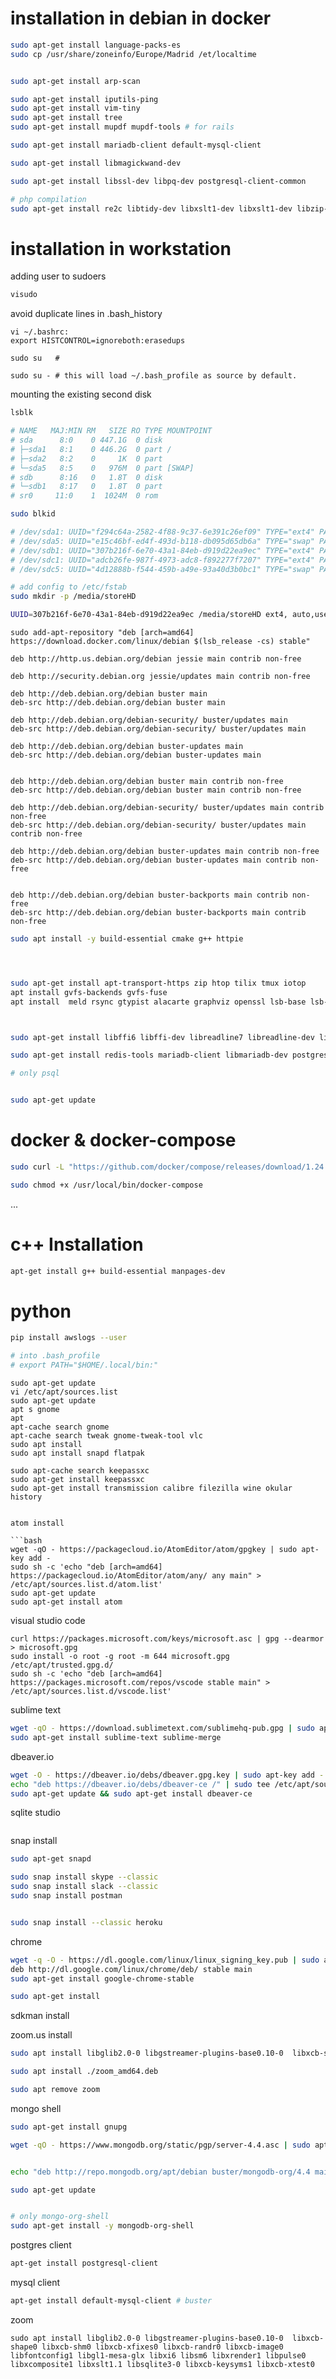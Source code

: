 # installation in debian in docker

```bash
sudo apt-get install language-packs-es
sudo cp /usr/share/zoneinfo/Europe/Madrid /et/localtime
```



```bash

sudo apt-get install arp-scan

sudo apt-get install iputils-ping
sudo apt-get install vim-tiny
sudo apt-get install tree
sudo apt-get install mupdf mupdf-tools # for rails

sudo apt-get install mariadb-client default-mysql-client

sudo apt-get install libmagickwand-dev

sudo apt-get install libssl-dev libpq-dev postgresql-client-common

# php compilation
sudo apt-get install re2c libtidy-dev libxslt1-dev libxslt1-dev libzip-dev
```


# installation in workstation

adding user to sudoers

```bash
visudo
```


avoid duplicate lines in .bash_history
```
vi ~/.bashrc:
export HISTCONTROL=ignoreboth:erasedups
```



```
sudo su   #

sudo su - # this will load ~/.bash_profile as source by default.
```



mounting the existing second disk
```bash
lsblk

# NAME   MAJ:MIN RM   SIZE RO TYPE MOUNTPOINT
# sda      8:0    0 447.1G  0 disk
# ├─sda1   8:1    0 446.2G  0 part /
# ├─sda2   8:2    0     1K  0 part
# └─sda5   8:5    0   976M  0 part [SWAP]
# sdb      8:16   0   1.8T  0 disk
# └─sdb1   8:17   0   1.8T  0 part
# sr0     11:0    1  1024M  0 rom

sudo blkid

# /dev/sda1: UUID="f294c64a-2582-4f88-9c37-6e391c26ef09" TYPE="ext4" PARTUUID="a266daf8-01"
# /dev/sda5: UUID="e15c46bf-ed4f-493d-b118-db095d65db6a" TYPE="swap" PARTUUID="a266daf8-05"
# /dev/sdb1: UUID="307b216f-6e70-43a1-84eb-d919d22ea9ec" TYPE="ext4" PARTUUID="30fa50df-f4ef-4c98-9a59-db665b6d882b"
# /dev/sdc1: UUID="adcb26fe-987f-4973-adc8-f892277f7207" TYPE="ext4" PARTUUID="efc51912-01"
# /dev/sdc5: UUID="4d12888b-f544-459b-a49e-93a40d3b0bc1" TYPE="swap" PARTUUID="efc51912-05

# add config to /etc/fstab
sudo mkdir -p /media/storeHD

UUID=307b216f-6e70-43a1-84eb-d919d22ea9ec /media/storeHD ext4, auto,users,exec,rw, 1 0
```



```
sudo add-apt-repository "deb [arch=amd64] https://download.docker.com/linux/debian $(lsb_release -cs) stable"
```


```
deb http://http.us.debian.org/debian jessie main contrib non-free

deb http://security.debian.org jessie/updates main contrib non-free
```

```
deb http://deb.debian.org/debian buster main
deb-src http://deb.debian.org/debian buster main

deb http://deb.debian.org/debian-security/ buster/updates main
deb-src http://deb.debian.org/debian-security/ buster/updates main

deb http://deb.debian.org/debian buster-updates main
deb-src http://deb.debian.org/debian buster-updates main


deb http://deb.debian.org/debian buster main contrib non-free
deb-src http://deb.debian.org/debian buster main contrib non-free

deb http://deb.debian.org/debian-security/ buster/updates main contrib non-free
deb-src http://deb.debian.org/debian-security/ buster/updates main contrib non-free

deb http://deb.debian.org/debian buster-updates main contrib non-free
deb-src http://deb.debian.org/debian buster-updates main contrib non-free


deb http://deb.debian.org/debian buster-backports main contrib non-free
deb-src http://deb.debian.org/debian buster-backports main contrib non-free
```




```bash
sudo apt install -y build-essential cmake g++ httpie




sudo apt-get install apt-transport-https zip htop tilix tmux iotop
apt install gvfs-backends gvfs-fuse
apt install  meld rsync gtypist alacarte graphviz openssl lsb-base lsb-release ffmpeg unrar-free nmap imagemagick bison p7zip-full



sudo apt-get install libffi6 libffi-dev libreadline7 libreadline-dev libssl-dev

sudo apt-get install redis-tools mariadb-client libmariadb-dev postgresql-client-common sqlite3 libsqlite3-dev libmongo-client-dev

# only psql


sudo apt-get update
```

# docker  & docker-compose


```bash
sudo curl -L "https://github.com/docker/compose/releases/download/1.24.1/docker-compose-$(uname -s)-$(uname -m)" -o /usr/local/bin/docker-compose

sudo chmod +x /usr/local/bin/docker-compose
```
...



# c++ Installation

```bash
apt-get install g++ build-essential manpages-dev
```

# python

```bash
pip install awslogs --user

# into .bash_profile
# export PATH="$HOME/.local/bin:"
```







```
sudo apt-get update
vi /etc/apt/sources.list
sudo apt-get update
apt s gnome
apt
apt-cache search gnome 
apt-cache search tweak gnome-tweak-tool vlc
sudo apt install
sudo apt install snapd flatpak

sudo apt-cache search keepassxc
sudo apt-get install keepassxc
sudo apt-get install transmission calibre filezilla wine okular
history


atom install

```bash
wget -qO - https://packagecloud.io/AtomEditor/atom/gpgkey | sudo apt-key add -
sudo sh -c 'echo "deb [arch=amd64] https://packagecloud.io/AtomEditor/atom/any/ any main" > /etc/apt/sources.list.d/atom.list'
sudo apt-get update
sudo apt-get install atom
```



visual studio code
```
curl https://packages.microsoft.com/keys/microsoft.asc | gpg --dearmor > microsoft.gpg
sudo install -o root -g root -m 644 microsoft.gpg /etc/apt/trusted.gpg.d/
sudo sh -c 'echo "deb [arch=amd64] https://packages.microsoft.com/repos/vscode stable main" > /etc/apt/sources.list.d/vscode.list'
```

sublime text

```bash
wget -qO - https://download.sublimetext.com/sublimehq-pub.gpg | sudo apt-key add -
sudo apt-get install sublime-text sublime-merge
```


dbeaver.io

```bash
wget -O - https://dbeaver.io/debs/dbeaver.gpg.key | sudo apt-key add -
echo "deb https://dbeaver.io/debs/dbeaver-ce /" | sudo tee /etc/apt/sources.list.d/dbeaver.list
sudo apt-get update && sudo apt-get install dbeaver-ce

```

sqlite studio

```

```






snap install

```bash
sudo apt-get snapd

sudo snap install skype --classic
sudo snap install slack --classic
sudo snap install postman


sudo snap install --classic heroku

```


chrome

```bash
wget -q -O - https://dl.google.com/linux/linux_signing_key.pub | sudo apt-key add -
deb http://dl.google.com/linux/chrome/deb/ stable main
sudo apt-get install google-chrome-stable
```


```bash
sudo apt-get install
```


sdkman install



zoom.us install


```bash
sudo apt install libglib2.0-0 libgstreamer-plugins-base0.10-0  libxcb-shape0 libxcb-shm0 libxcb-xfixes0 libxcb-randr0 libxcb-image0 libfontconfig1 libgl1-mesa-glx libxi6 libsm6 libxrender1 libpulse0 libxcomposite1 libxslt1.1 libsqlite3-0 libxcb-keysyms1 libxcb-xtest0

sudo apt install ./zoom_amd64.deb

sudo apt remove zoom
```


mongo shell

```bash
sudo apt-get install gnupg

wget -qO - https://www.mongodb.org/static/pgp/server-4.4.asc | sudo apt-key add -


echo "deb http://repo.mongodb.org/apt/debian buster/mongodb-org/4.4 main" | sudo tee /etc/apt/sources.list.d/mongodb-org-4.4.list

sudo apt-get update


# only mongo-org-shell
sudo apt-get install -y mongodb-org-shell
```


postgres client

```bash
apt-get install postgresql-client
```

mysql client

```bash
apt-get install default-mysql-client # buster
```




zoom

```
sudo apt install libglib2.0-0 libgstreamer-plugins-base0.10-0  libxcb-shape0 libxcb-shm0 libxcb-xfixes0 libxcb-randr0 libxcb-image0 libfontconfig1 libgl1-mesa-glx libxi6 libsm6 libxrender1 libpulse0 libxcomposite1 libxslt1.1 libsqlite3-0 libxcb-keysyms1 libxcb-xtest0 
```
